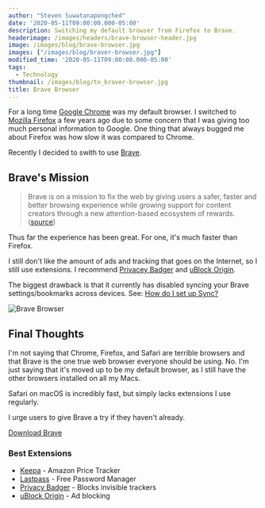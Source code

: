 ```yaml
---
author: "Steven Suwatanapongched"
date: '2020-05-11T09:00:00.000-05:00'
description: Switching my default browser from Firefox to Brave.
headerimage: /images/headers/brave-browser-header.jpg
image: /images/blog/brave-browser.jpg
images: ["/images/blog/braver-browser.jpg"]
modified_time: '2020-05-11T09:00:00.000-05:00'
tags:
  - Technology
thumbnail: /images/blog/tn_braver-browser.jpg
title: Brave Browser
---
```


For a long time [Google Chrome](https://www.google.com/chrome/) was my default browser. I switched to [Mozilla Firefox](https://www.mozilla.org/en-US/firefox/new/) a few years ago due to some concern that I was giving too much personal information to Google. One thing that always bugged me about Firefox was how slow it was compared to Chrome. 

Recently I decided to swith to use [Brave](https://brave.com/?ref=sun686). 

## Brave's Mission

> Brave is on a mission to fix the web by giving users a safer, faster and better browsing experience while growing support for content creators through a new attention-based ecosystem of rewards. ([source](https://brave.com/about/))

Thus far the experience has been great. For one, it's much faster than Firefox. 

I still don't like the amount of ads and tracking that goes on the Internet, so I still use extensions. I recommend [Privacey Badger](https://privacybadger.org/) and [uBlock Origin](https://chrome.google.com/webstore/detail/ublock-origin/cjpalhdlnbpafiamejdnhcphjbkeiagm?hl=en).

The biggest drawback is that it currently has disabled syncing your Brave settings/bookmarks across devices. See: [How do I set up Sync?](https://support.brave.com/hc/en-us/articles/360021218111-How-do-I-set-up-Sync-)

![Brave Browser](/images/blog/brave-1080x628-facebook-template.jpg)

## Final Thoughts

I'm not saying that Chrome, Firefox, and Safari are terrible browsers and that Brave is the one true web browser everyone should be using. No. I'm just saying that it's moved up to be my default browser, as I still have the other browsers installed on all my Macs.

Safari on macOS is incredibly fast, but simply lacks extensions I use regularly.

I urge users to give Brave a try if they haven't already.

[Download Brave](https://brave.com/?ref=sun686)

### Best Extensions

* [Keepa](https://keepa.com/) - Amazon Price Tracker
* [Lastpass](https://chrome.google.com/webstore/detail/lastpass-free-password-ma/hdokiejnpimakedhajhdlcegeplioahd?hl=en-US) - Free Password Manager
* [Privacy Badger](https://privacybadger.org/) - Blocks invisible trackers
* [uBlock Origin](https://chrome.google.com/webstore/detail/ublock-origin/cjpalhdlnbpafiamejdnhcphjbkeiagm?hl=en) - Ad blocking

